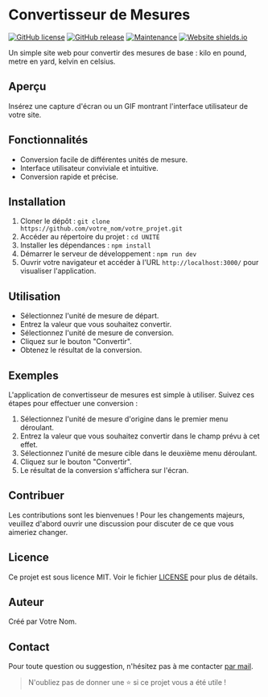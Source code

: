 # Convertisseur de Mesures

[![GitHub license](https://img.shields.io/badge/license-MIT-blue.svg)](https://github.com/votre_nom/votre_projet/blob/main/LICENSE)
[![GitHub release](https://img.shields.io/github/release/votre_nom/votre_projet.svg)](https://GitHub.com/votre_nom/votre_projet/releases/)
[![Maintenance](https://img.shields.io/badge/Maintained%3F-yes-green.svg)](https://GitHub.com/votre_nom/votre_projet/graphs/commit-activity)
[![Website shields.io](https://img.shields.io/website-up-down-green-red/http/shields.io.svg)](http://shields.io/)

Un simple site web pour convertir des mesures de base : kilo en pound, metre en yard, kelvin en celsius.

## Aperçu

Insérez une capture d'écran ou un GIF montrant l'interface utilisateur de votre site.

## Fonctionnalités

- Conversion facile de différentes unités de mesure.
- Interface utilisateur conviviale et intuitive.
- Conversion rapide et précise.

## Installation

1. Cloner le dépôt : ``git clone https://github.com/votre_nom/votre_projet.git``
2. Accéder au répertoire du projet : ``cd UNITÉ``
3. Installer les dépendances : ``npm install``
4. Démarrer le serveur de développement : ``npm run dev``
5. Ouvrir votre navigateur et accéder à l'URL `http://localhost:3000/` pour visualiser l'application.

## Utilisation

- Sélectionnez l'unité de mesure de départ.
- Entrez la valeur que vous souhaitez convertir.
- Sélectionnez l'unité de mesure de conversion.
- Cliquez sur le bouton "Convertir".
- Obtenez le résultat de la conversion.

## Exemples
L'application de convertisseur de mesures est simple à utiliser. Suivez ces étapes pour effectuer une conversion :

1. Sélectionnez l'unité de mesure d'origine dans le premier menu déroulant.
2. Entrez la valeur que vous souhaitez convertir dans le champ prévu à cet effet.
3. Sélectionnez l'unité de mesure cible dans le deuxième menu déroulant.
4. Cliquez sur le bouton "Convertir".
5. Le résultat de la conversion s'affichera sur l'écran.

## Contribuer
Les contributions sont les bienvenues ! Pour les changements majeurs, veuillez d'abord ouvrir une discussion pour discuter de ce que vous aimeriez changer.

## Licence

Ce projet est sous licence MIT. Voir le fichier [LICENSE](LICENSE) pour plus de détails.


## Auteur
Créé par Votre Nom.

## Contact
Pour toute question ou suggestion, n'hésitez pas à me contacter [par mail](mailto:hugodelacour.pro@gmail.com).

> N'oubliez pas de donner une ⭐ si ce projet vous a été utile !
